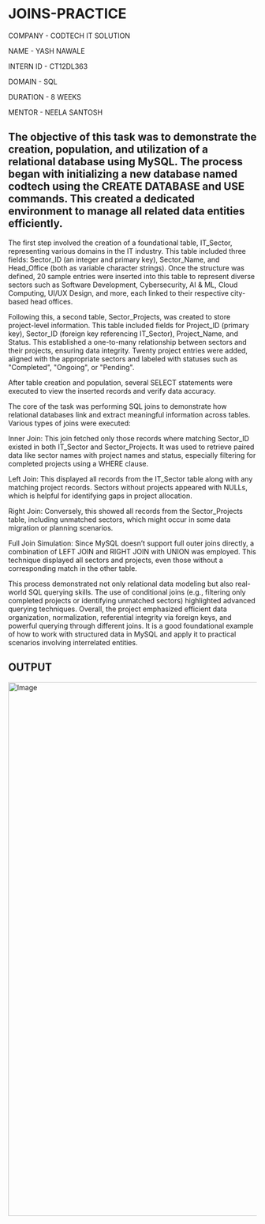 # JOINS-PRACTICE
COMPANY - CODTECH IT SOLUTION

NAME - YASH NAWALE

INTERN ID - CT12DL363

DOMAIN - SQL 

DURATION - 8 WEEKS

MENTOR - NEELA SANTOSH


## The objective of this task was to demonstrate the creation, population, and utilization of a relational database using MySQL. The process began with initializing a new database named codtech using the CREATE DATABASE and USE commands. This created a dedicated environment to manage all related data entities efficiently.

The first step involved the creation of a foundational table, IT_Sector, representing various domains in the IT industry. This table included three fields: Sector_ID (an integer and primary key), Sector_Name, and Head_Office (both as variable character strings). Once the structure was defined, 20 sample entries were inserted into this table to represent diverse sectors such as Software Development, Cybersecurity, AI & ML, Cloud Computing, UI/UX Design, and more, each linked to their respective city-based head offices.

Following this, a second table, Sector_Projects, was created to store project-level information. This table included fields for Project_ID (primary key), Sector_ID (foreign key referencing IT_Sector), Project_Name, and Status. This established a one-to-many relationship between sectors and their projects, ensuring data integrity. Twenty project entries were added, aligned with the appropriate sectors and labeled with statuses such as "Completed", "Ongoing", or "Pending".

After table creation and population, several SELECT statements were executed to view the inserted records and verify data accuracy.

The core of the task was performing SQL joins to demonstrate how relational databases link and extract meaningful information across tables. Various types of joins were executed:

Inner Join: This join fetched only those records where matching Sector_ID existed in both IT_Sector and Sector_Projects. It was used to retrieve paired data like sector names with project names and status, especially filtering for completed projects using a WHERE clause.

Left Join: This displayed all records from the IT_Sector table along with any matching project records. Sectors without projects appeared with NULLs, which is helpful for identifying gaps in project allocation.

Right Join: Conversely, this showed all records from the Sector_Projects table, including unmatched sectors, which might occur in some data migration or planning scenarios.

Full Join Simulation: Since MySQL doesn’t support full outer joins directly, a combination of LEFT JOIN and RIGHT JOIN with UNION was employed. This technique displayed all sectors and projects, even those without a corresponding match in the other table.

This process demonstrated not only relational data modeling but also real-world SQL querying skills. The use of conditional joins (e.g., filtering only completed projects or identifying unmatched sectors) highlighted advanced querying techniques. Overall, the project emphasized efficient data organization, normalization, referential integrity via foreign keys, and powerful querying through different joins. It is a good foundational example of how to work with structured data in MySQL and apply it to practical scenarios involving interrelated entities.


## OUTPUT
<img width="1920" height="1080" alt="Image" src="https://github.com/user-attachments/assets/3a518413-1033-4735-9aa7-ac866e1c4b5e" />
